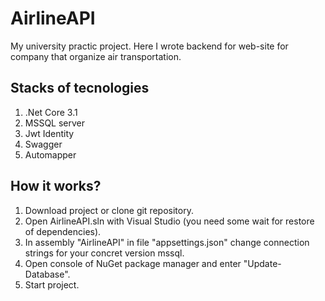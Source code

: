 # AirlineAPI
My university practic project. Here I wrote backend for web-site for company that organize air transportation.
## Stacks of tecnologies
1. .Net Core 3.1
2. MSSQL server
3. Jwt Identity
4. Swagger
5. Automapper

## How it works?
1. Download project or clone git repository.
2. Open AirlineAPI.sln with Visual Studio (you need some wait for restore of dependencies).
3. In assembly "AirlineAPI" in file "appsettings.json" change connection strings for your concret version mssql.
4. Open console of NuGet package manager and enter "Update-Database".
5. Start project.
